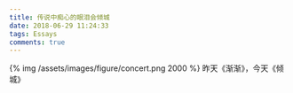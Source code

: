 ```yaml
---
title: 传说中痴心的眼泪会倾城
date: 2018-06-29 11:24:33
tags: Essays
comments: true
---
```

{% img /assets/images/figure/concert.png 2000 %}
昨天《渐渐》，今天《倾城》
